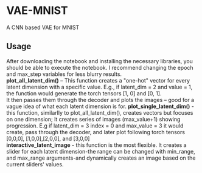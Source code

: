 # VAE-MNIST
A CNN based VAE for MNIST
## Usage
After downloading the notebook and installing the necessary libraries, you should be able to execute the notebook. I recommend changing the epoch and max_step variables for less blurry results.<br/>
**plot_all_latent_dim()** – This function creates a "one-hot" vector for every latent dimension with a specific value. E.g., if latent_dim = 2 and value = 1, the function would generate the torch tensors [1, 0] and [0, 1].<br/>
It then passes them through the decoder and plots the images – good for a vague idea of what each latent dimension is for.
**plot_single_latent_dim()** - this function, similarlly to plot_all_latent_dim(), creates vectors but focuses on one dimension; It creates series of images (max_value+1) showing progression. E.g if latent_dim = 3 index = 0 and max_value = 3 it would create, pass through the decoder, and later plot following torch tensors [0,0,0], [1,0,0],[2,0,0], and [3,0,0]<br/>
**interactive_latent_image** - this function is the most flexible. It creates a slider for each latent dimension-the range can be changed with min_range, and max_range arguments-and dynamically creates an image based on the current sliders' values.
